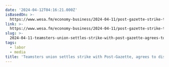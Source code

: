 ```yaml
---
date: '2024-04-12T04:16:21.000Z'
isBasedOn: >-
  https://www.wesa.fm/economy-business/2024-04-11/post-gazette-strike-teamsters-union-settlemnt-dissolve
link: >-
  https://www.wesa.fm/economy-business/2024-04-11/post-gazette-strike-teamsters-union-settlemnt-dissolve
slug: >-
  2024-04-11-teamsters-union-settles-strike-with-post-gazette-agrees-to-dissolve-or-905
tags:
  - labor
  - media
title: 'Teamsters union settles strike with Post-Gazette, agrees to dissolve | 90.5'
---
```

 
